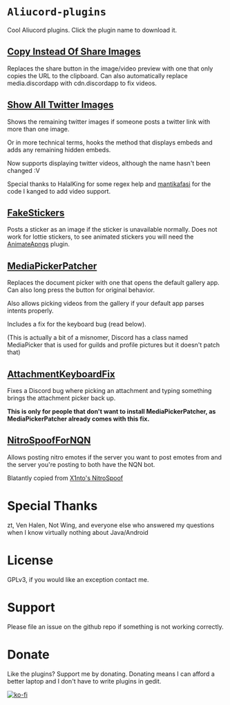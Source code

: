 # `Aliucord-plugins`

Cool Aliucord plugins. Click the plugin name to download it.

## [Copy Instead Of Share Images](https://github.com/RhythmLunatic/aliucord-plugins/raw/builds/CopyInsteadOfShareImages.zip)
Replaces the share button in the image/video preview with one that only copies the URL to the clipboard. Can also automatically replace media.discordapp with cdn.discordapp to fix videos.

## [Show All Twitter Images](https://github.com/RhythmLunatic/aliucord-plugins/raw/builds/ShowAllTwitterImages.zip)
Shows the remaining twitter images if someone posts a twitter link with more than one image.

Or in more technical terms, hooks the method that displays embeds and adds any remaining hidden embeds.

Now supports displaying twitter videos, although the name hasn't been changed :V

Special thanks to HalalKing for some regex help and [mantikafasi](https://github.com/mantikafasi/AliucordPlugins/tree/main/InvisibleMessages/src/main/java/com/aliucord/plugins) for the code I kanged to add video support.

## [FakeStickers](https://github.com/RhythmLunatic/aliucord-plugins/raw/builds/FakeStickers.zip)
Posts a sticker as an image if the sticker is unavailable normally. Does not work for lottie stickers, to see animated stickers you will need the [AnimateApngs](https://github.com/Vendicated/AliucordPlugins/blob/builds/AnimateApngs.zip) plugin.

## [MediaPickerPatcher](https://github.com/RhythmLunatic/aliucord-plugins/raw/builds/MediaPickerPatcher.zip)
Replaces the document picker with one that opens the default gallery app. Can also long press the button for original behavior.

Also allows picking videos from the gallery if your default app parses intents properly.

Includes a fix for the keyboard bug (read below).

(This is actually a bit of a misnomer, Discord has a class named MediaPicker that is used for guilds and profile pictures but it doesn't patch that)

## [AttachmentKeyboardFix](https://github.com/RhythmLunatic/aliucord-plugins/raw/builds/AttachmentKeyboardFix.zip)
Fixes a Discord bug where picking an attachment and typing something brings the attachment picker back up.

**This is only for people that don't want to install MediaPickerPatcher, as MediaPickerPatcher already comes with this fix.**

## [NitroSpoofForNQN](https://github.com/RhythmLunatic/aliucord-plugins/raw/builds/NitroSpoofForNQN.zip)
Allows posting nitro emotes if the server you want to post emotes from and the server you're posting to both have the NQN bot.

Blatantly copied from [X1nto's NitroSpoof](https://github.com/X1nto/AliucordPlugins/blob/master/plugins/NitroSpoof/src/main/java/com/xinto/aliuplugins/NitroSpoof.kt)

# Special Thanks
zt, Ven Halen, Not Wing, and everyone else who answered my questions when I know virtually nothing about Java/Android

# License
GPLv3, if you would like an exception contact me.

# Support
Please file an issue on the github repo if something is not working correctly.

# Donate

Like the plugins? Support me by donating. Donating means I can afford a better laptop and I don't have to write plugins in gedit.

[![ko-fi](https://ko-fi.com/img/githubbutton_sm.svg)](https://ko-fi.com/D1D7Y21A)
